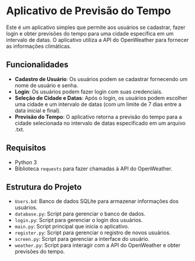 # Aplicativo de Previsão do Tempo

Este é um aplicativo simples que permite aos usuários se cadastrar, fazer login e obter previsões do tempo para uma cidade específica em um intervalo de datas. O aplicativo utiliza a API do OpenWeather para fornecer as informações climáticas.

## Funcionalidades

- **Cadastro de Usuário**: Os usuários podem se cadastrar fornecendo um nome de usuário e senha.
- **Login**: Os usuários podem fazer login com suas credenciais.
- **Seleção de Cidade e Datas**: Após o login, os usuários podem escolher uma cidade e um intervalo de datas (com um limite de 7 dias entre a data inicial e final).
- **Previsão do Tempo**: O aplicativo retorna a previsão do tempo para a cidade selecionada no intervalo de datas especificado em um arquivo .txt.

## Requisitos

- Python 3
- Biblioteca `requests` para fazer chamadas à API do OpenWeather.

## Estrutura do Projeto

- `Users.bd`: Banco de dados SQLite para armazenar informações dos usuários.
- `database.py`: Script para gerenciar o banco de dados.
- `login.py`: Script para gerenciar o login dos usuários.
- `main.py`: Script principal que inicia o aplicativo.
- `register.py`: Script para gerenciar o registro de novos usuários.
- `screen.py`: Script para gerenciar a interface do usuário.
- `weather.py`: Script para interagir com a API do OpenWeather e obter previsões do tempo.
